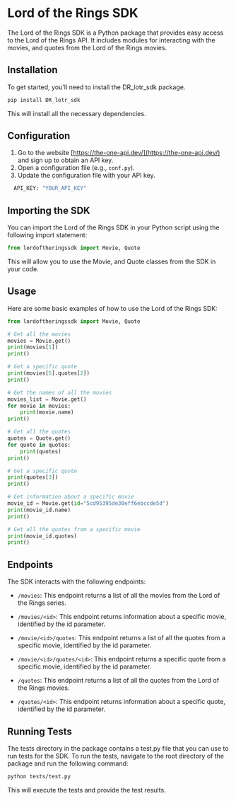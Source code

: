 # Lord of the Rings SDK

The Lord of the Rings SDK is a Python package that provides easy access to the Lord of the Rings API. It includes modules for interacting with the movies, and quotes from the Lord of the Rings movies.

## Installation

To get started, you'll need to install the DR_lotr_sdk package.

```bash
pip install DR_lotr_sdk
```

This will install all the necessary dependencies.


## Configuration

1. Go to the website [https://the-one-api.dev/](https://the-one-api.dev/) and sign up to obtain an API key.
2. Open a configuration file (e.g., `conf.py`).
3. Update the configuration file with your API key.

```python
  API_KEY: "YOUR_API_KEY"
```


## Importing the SDK

You can import the Lord of the Rings SDK in your Python script using the following import statement:

```python
from lordoftheringssdk import Movie, Quote
```

This will allow you to use the Movie, and Quote classes from the SDK in your code.



## Usage

Here are some basic examples of how to use the Lord of the Rings SDK:

```python
from lordoftheringssdk import Movie, Quote

# Get all the movies
movies = Movie.get()
print(movies[1])
print()

# Get a specific quote
print(movies[5].quotes[2])
print()

# Get the names of all the movies
movies_list = Movie.get()
for movie in movies:
    print(movie.name)
print()

# Get all the quotes
quotes = Quote.get()
for quote in quotes:
    print(quotes)
print()

# Get a specific quote
print(quotes[3])
print()

# Get information about a specific movie
movie_id = Movie.get(id="5cd95395de30eff6ebccde5d")
print(movie_id.name)
print()

# Get all the quotes from a specific movie
print(movie_id.quotes)
print()
```

## Endpoints

The SDK interacts with the following endpoints:

- `/movies`: This endpoint returns a list of all the movies from the Lord of the Rings series.

- `/movies/<id>`: This endpoint returns information about a specific movie, identified by the id parameter.

- `/movie/<id>/quotes`: This endpoint returns a list of all the quotes from a specific movie, identified by the id parameter.

- `/movie/<id>/quotes/<id>`: This endpoint returns a specific quote from a specific movie, identified by the id parameter.

- `/quotes`: This endpoint returns a list of all the quotes from the Lord of the Rings movies.

- `/quotes/<id>`: This endpoint returns information about a specific quote, identified by the id parameter.



## Running Tests

The tests directory in the package contains a test.py file that you can use to run tests for the SDK. To run the tests, navigate to the root directory of the package and run the following command:

```bash
python tests/test.py
```
This will execute the tests and provide the test results.